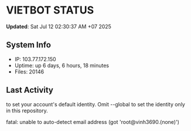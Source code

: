 # VIETBOT STATUS
**Updated**: Sat Jul 12 02:30:37 AM +07 2025

## System Info
- IP: 103.77.172.150
- Uptime: up 6 days, 6 hours, 18 minutes
- Files: 20146

## Last Activity

to set your account's default identity.
Omit --global to set the identity only in this repository.

fatal: unable to auto-detect email address (got 'root@vinh3690.(none)')
